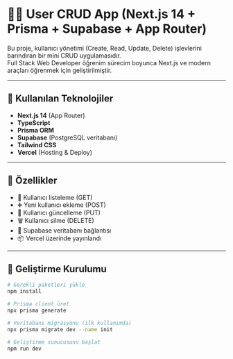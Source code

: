 # 🧑‍💻 User CRUD App (Next.js 14 + Prisma + Supabase + App Router)

Bu proje, kullanıcı yönetimi (Create, Read, Update, Delete) işlevlerini barındıran bir mini CRUD uygulamasıdır.  
Full Stack Web Developer öğrenim sürecim boyunca Next.js ve modern araçları öğrenmek için geliştirilmiştir.

---

## 🚀 Kullanılan Teknolojiler

- **Next.js 14** (App Router)
- **TypeScript**
- **Prisma ORM**
- **Supabase** (PostgreSQL veritabanı)
- **Tailwind CSS**
- **Vercel** (Hosting & Deploy)

---

## 🧩 Özellikler

- 📄 Kullanıcı listeleme (GET)
- ➕ Yeni kullanıcı ekleme (POST)
- 📝 Kullanıcı güncelleme (PUT)
- 🗑️ Kullanıcı silme (DELETE)
- 🔌 Supabase veritabanı bağlantısı
- 📦 Vercel üzerinde yayınlandı

---

## 🔧 Geliştirme Kurulumu

```bash
# Gerekli paketleri yükle
npm install

# Prisma client üret
npx prisma generate

# Veritabanı migrasyonu (ilk kullanımda)
npx prisma migrate dev --name init

# Geliştirme sunucusunu başlat
npm run dev
